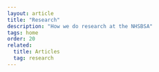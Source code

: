 ```yaml
---
layout: article
title: "Research"
description: "How we do research at the NHSBSA"
tags: home
order: 20
related:
  title: Articles
  tag: research
---
```


